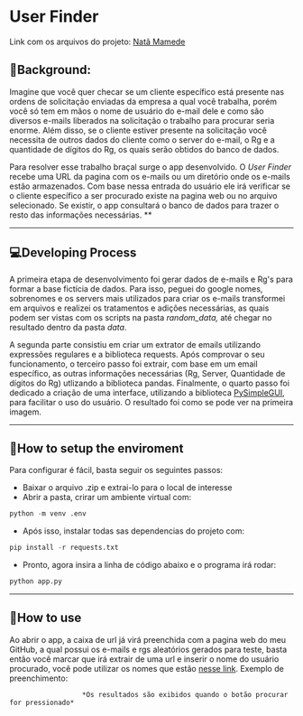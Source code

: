 # User Finder


Link com os arquivos do projeto: [Natã Mamede](https://github.com/nataMamed/WebScraping)

## 🌌Background:

Imagine que você quer checar se um cliente específico está presente nas ordens de solicitação enviadas  da empresa a qual você trabalha, porém você só tem em mãos o nome de usuário do e-mail dele e como são diversos e-mails liberados na solicitação o trabalho para procurar seria enorme. Além disso, se o cliente estiver presente na solicitação você necessita de outros dados do cliente como o server do e-mail, o Rg e a quantidade de dígitos do Rg, os quais serão obtidos do banco de dados.

Para resolver esse trabalho braçal surge o app desenvolvido. O *User Finder* recebe uma URL da pagina com os e-mails ou um diretório onde os e-mails estão armazenados. Com base nessa entrada do usuário ele irá verificar se o cliente específico a ser procurado existe na pagina web ou no arquivo selecionado. Se existir, o app consultará o banco de dados para trazer o resto das informações necessárias. **

---

## 💻Developing Process

A primeira etapa de desenvolvimento foi gerar dados de e-mails e Rg's para formar a base fictícia de dados. Para isso, peguei do google nomes, sobrenomes e os servers mais utilizados para criar os e-mails transformei em arquivos e realizei os tratamentos e adições necessárias, as quais podem ser vistas com os scripts na pasta *random_data,* até chegar no resultado dentro da pasta *data*.

A segunda parte consistiu em criar um extrator de emails utilizando expressões regulares e a biblioteca requests. Após comprovar o seu funcionamento, o terceiro passo foi extrair, com base em um email específico, as outras informações necessárias (Rg, Server, Quantidade de dígitos do Rg) utlizando a biblioteca pandas. Finalmente, o quarto passo foi dedicado a criação de uma interface, utilizando a biblioteca [PySimpleGUI](https://pysimplegui.readthedocs.io/en/latest/), para facilitar o uso do usuário. O resultado foi como se pode ver na primeira imagem.

---

## 🔧How to setup the enviroment

Para configurar é fácil, basta seguir os seguintes passos:

- Baixar o arquivo .zip e extrai-lo para o local de interesse
- Abrir a pasta, crirar um ambiente virtual com:
 ```python
python -m venv .env
```
- Após isso, instalar todas sas dependencias do projeto com:
 ```python
pip install -r requests.txt
```
- Pronto, agora insira a linha de código abaixo e o programa irá rodar:
 ```python
python app.py
```

---

## 🖖How to use

Ao abrir o app, a caixa de url já virá preenchida com a pagina web do meu GitHub, a qual possui os e-mails e rgs aleatórios gerados para teste,  basta então você marcar que irá extrair de uma url e inserir o nome do usuário procurado, você pode utilizar os nomes que estão [nesse link](https://github.com/nataMamed/WebScraping/blob/main/data/emails_rgs.csv). Exemplo de preenchimento:

                      *Os resultados são exibidos quando o botão procurar for pressionado*
